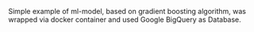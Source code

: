 Simple example of ml-model, based on gradient boosting algorithm, was wrapped via docker container and used Google BigQuery as Database.
